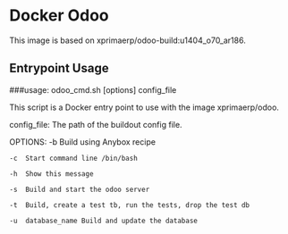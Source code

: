 # Docker Odoo

This image is based on xprimaerp/odoo-build:u1404_o70_ar186.

## Entrypoint Usage
###usage: 
 odoo_cmd.sh [options] config_file

 This script is a Docker entry point to use with the image xprimaerp/odoo.

 config_file: The path of the buildout config file.

 OPTIONS:
    -b  Build using Anybox recipe
       
    -c  Start command line /bin/bash
          
    -h  Show this message
             
    -s  Build and start the odoo server
                
    -t  Build, create a test tb, run the tests, drop the test db
                   
    -u  database_name Build and update the database
